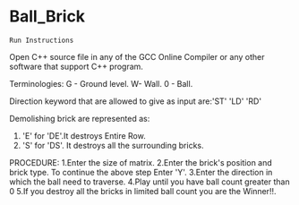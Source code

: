 # Ball_Brick
	Run Instructions

Open C++ source file in any of the GCC Online Compiler or any other software that support C++ program.

Terminologies:
G - Ground level.
W- Wall.
0 - Ball.

Direction keyword that are allowed to give as input are:'ST' 'LD' 'RD'

Demolishing brick are represented as:
1. 'E' for 'DE'.It destroys Entire Row.
2. 'S' for 'DS'. It destroys all the surrounding bricks.

PROCEDURE:
1.Enter the size of matrix.
2.Enter the brick's position and brick type.
	To continue the above step Enter 'Y'.
3.Enter the direction in which the ball need to traverse.
4.Play until you have ball count greater than 0
5.If you destroy all the bricks in limited ball count you are the Winner!!.
	
	
